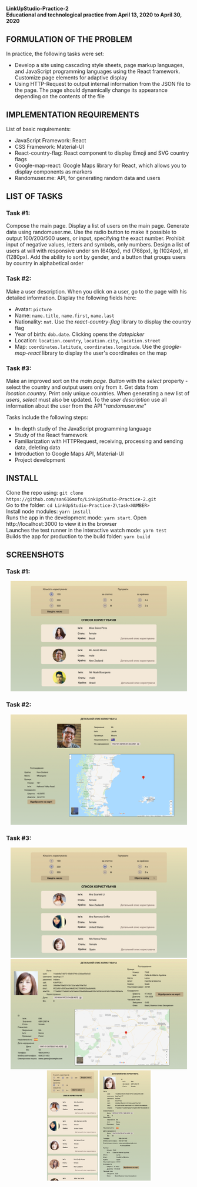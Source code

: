 **LinkUpStudio-Practice-2 <br/>
Educational and technological practice from April 13, 2020 to April 30, 2020**

## **FORMULATION OF THE PROBLEM**
In practice, the following tasks were set:
- Develop a site using cascading style sheets, page markup languages, and JavaScript programming languages using the React framework. Customize page elements for adaptive display
- Using HTTP-Request to output internal information from the JSON file to the page. The page should dynamically change its appearance depending on the contents of the file

## **IMPLEMENTATION REQUIREMENTS**
List of basic requirements:
- JavaScript Framework: React
- CSS Framework: Material-UI
- React-country-flag: React component to display Emoji and SVG country flags
- Google-map-react: Google Maps library for React, which allows you to display components as markers
- Randomuser.me: API, for generating random data and users

## **LIST OF TASKS**
### **Task #1:**
Compose the main page. Display a list of users on the main page. Generate data using randomuser.me. Use the radio button to make it possible to output 100/200/500 users, or input, specifying the exact number. Prohibit input of negative values, letters and symbols, only numbers. Design a list of users at will with responsive under sm (640px), md (768px), lg (1024px), xl (1280px). Add the ability to sort by gender, and a button that groups users by country in alphabetical order

### **Task #2:**
Make a user description. When you click on a user, go to the page with his detailed information. Display the following fields here:
- Avatar: `picture`
- Name: `name.title`, `name.first`, `name.last`
- Nationality: `nat`. Use the *react-country-flag* library to display the country flag
- Year of birth: `dob.date`. Clicking opens the *datepicker*
- Location: `location.country`, `location.city`, `location.street`
- Map: `coordinates.latitude`, `coordinates.longitude`. Use the *google-map-react* library to display the user's coordinates on the map

### **Task #3:**
Make an improved sort on the *main page*. *Button* with the *select* property - select the country and output users only from it. Get data from *location.country*. Print only unique countries. When generating a new list of *users*, *select* must also be updated. To the *user description* use all information about the user from the API "*randomuser.me*"

Tasks include the following steps:
- In-depth study of the JavaScript programming language
- Study of the React framework
- Familiarization with HTTPRequest, receiving, processing and sending data, deleting data
- Introduction to Google Maps API, Material-UI
- Project development

## **INSTALL**
Clone the repo using: `git clone https://github.com/san616mofo/LinkUpStudio-Practice-2.git` <br/>
Go to the folder: `cd LinkUpStudio-Practice-2\task<NUMBER>` <br/>
Install node modules: `yarn install` <br/>
Runs the app in the development mode: `yarn start`. Open http://localhost:3000 to view it in the browser <br/>
Launches the test runner in the interactive watch mode: `yarn test` <br/>
Builds the app for production to the build folder: `yarn build`

## **SCREENSHOTS**
### **Task #1:**
<div align="center">
  <img src="https://github.com/san616mofo/LinkUpStudio-Practice-2/blob/master/screenshots/task1/1.png?raw=true" height="300px" alt="task1-img1"/>
</div>

### **Task #2:**
<div align="center">
  <img src="https://github.com/san616mofo/LinkUpStudio-Practice-2/blob/master/screenshots/task2/1.png?raw=true" height="300px" alt="task2-img1"/>
</div>

### **Task #3:**
<div align="center">
  <img src="https://github.com/san616mofo/LinkUpStudio-Practice-2/blob/master/screenshots/task3/1.png?raw=true" height="300px" alt="task3-img1"/>
  <img src="https://github.com/san616mofo/LinkUpStudio-Practice-2/blob/master/screenshots/task3/2.png?raw=true" height="300px" alt="task3-img2"/>
  <img src="https://github.com/san616mofo/LinkUpStudio-Practice-2/blob/master/screenshots/task3/3.png?raw=true" height="300px" alt="task3-img3"/>
  <img src="https://github.com/san616mofo/LinkUpStudio-Practice-2/blob/master/screenshots/task3/4.png?raw=true" height="300px" alt="task3-img4"/>
</div>
